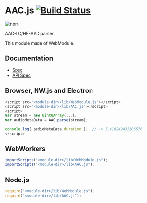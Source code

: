 # AAC.js [![Build Status](https://travis-ci.org/uupaa/AAC.js.svg)](https://travis-ci.org/uupaa/AAC.js)

[![npm](https://nodei.co/npm/uupaa.aac.js.svg?downloads=true&stars=true)](https://nodei.co/npm/uupaa.aac.js/)

AAC-LC/HE-AAC parser.

This module made of [WebModule](https://github.com/uupaa/WebModule).

## Documentation
- [Spec](https://github.com/uupaa/AAC.js/wiki/)
- [API Spec](https://github.com/uupaa/AAC.js/wiki/AAC)

## Browser, NW.js and Electron

```js
<script src="<module-dir>/lib/WebModule.js"></script>
<script src="<module-dir>/lib/AAC.js"></script>
<script>
var stream = new Uint8Array(...);
var audioMetaData = AAC.parse(stream);

console.log( audioMetaData.duration );  // -> 5.410249433106576
</script>
```

## WebWorkers

```js
importScripts("<module-dir>/lib/WebModule.js");
importScripts("<module-dir>/lib/AAC.js");

```

## Node.js

```js
require("<module-dir>/lib/WebModule.js");
require("<module-dir>/lib/AAC.js");

```


